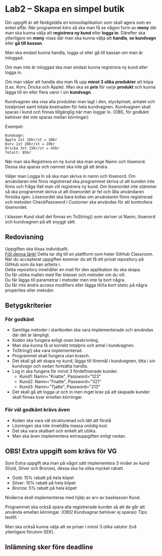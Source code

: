 # Lab2 – Skapa en simpel butik

Din uppgift är att färdigställa en konsollaplikation som skall agera som en enkel affär.
När programmet körs så ska man få se någon form av **meny** där man ska kunna välja att **registrera ny kund** eller **logga in**. Därefter ska ytterligare en **meny** visas där man ska kunna välja att **handla**, **se kundvagn** eller **gå till kassan**.

Man ska endast kunna handla, logga ut eller gå till kassan om man är inloggad.

Om man inte är inloggad ska man endast kunna registrera ny kund eller logga in.

Om man väljer att handla ska man få upp **minst 3 olika** **produkter** att köpa (t.ex. Korv, Dricka och Äpple). Man ska se **pris** för varje **produkt** och kunna lägga till en eller flera varor i sin **kundvagn**.

Kundvagnen ska visa alla produkter man lagt i den, styckpriset, antalet och totalpriset samt totala kostnaden för hela kundvagnen.
Kundvagnen skall sparas i kund och finnas tillgänglig när man loggar in. (OBS, för godkänt behöver det inte sparas mellan körningar)

Exempel:
```
Kundvagn:
Äpple 2st 10kr/st = 20kr
Korv 1st 20kr/st = 20kr
Dricka 3st 15kr/st = 45kr
Totalt: 85kr
```

När man ska Registrera en ny kund ska man ange Namn och lösenord. Dessa ska sparas och namnet ska inte gå att ändra.

Väljer man Logga In så ska man skriva in namn och lösenord. Om användaren inte finns registrerad ska programmet skriva ut att kunden inte finns och fråga ifall man vill registrera ny kund. Om lösenordet inte stämmer så ska programmet skriva ut att lösenordet är fel och låta användaren försöka igen. Lösenordet ska bara kollas om användaren finns registrerad och metoden CheckPassword i Customer ska användas för att kontrollera lösenordet.

I klassen Kund skall det finnas en ToString() som skriver ut Namn, lösenord och kundvagnen på ett snyggt sätt.

## Redovisning

Uppgiften ska lösas individuellt. </br>
[Följ denna länk!](https://classroom.github.com/a/Raa2kh6o) Detta tar dig till en plattform som heter GitHub Classroom.</br>
När du accepterat uppgiften kommer du att få ett privat repository på GitHub som du kan arbeta i. </br>
Detta repository innehåller en mall för den applikation du ska skapa.</br>
Du får utöka mallen med fler klasser och metoder om du vill.</br>
Du får lägga till parametrar i metoder men inte ta bort några.</br>
Du får inte ändra access modifiers eller lägga till/ta bort static på några properties eller metoder.</br>

## Betygskriterier

### För godkänt

* Samtliga metoder i startkoden ska vara implementerade och användas där det är lämpligt.
* Koden ska fungera enligt ovan beskrivning.
* Man ska kunna få ut korrekt totalpris och antal i kundvagnen.
* ToString() ska vara implementerad.
* Programmet skall fungera utan krasch.
* Det skall gå att skapa ny kund, lägga till föremål i kundvagnen, titta i sin kundvagn och sedan fortsätta handla.
* Log in ska fungera för minst 3 fördefinierade kunder.
  * Kund1: Namn="Knatte", Password="123"
  * Kund2: Namn="Fnatte", Password="321"
  * Kund3: Namn="Tjatte", Password="213"
* Det skall gå att logga ut och in men inget krav på att skapade kunder skall finnas kvar emellan körningar.

### För väl godkänt krävs även

* Koden ska vara väl strukturerad och lätt att förstå
* Lösningen ska inte innehålla massa onödig kod.
* Det ska vara skalbart och enkelt att utöka.
* Man ska även implementera extrauppgiften enligt nedan.

## OBS! Extra uppgift som krävs för VG

Som Extra uppgift ska man på något sätt implementera 3 nivåer av kund (Gold, Silver och Bronze), dessa ska ha olika mycket rabatt.

* Gold: 15% rabatt på hela köpet
* Silver: 10% rabatt på hela köpet
* Bronze: 5% rabatt på hela köpet

Nivåerna skall implementeras med hjälp av arv av basklassen Kund.

Programmet ska också spara alla registrerade kunder så att de går att använda emellan körningar. (OBS! Kundvagnar behöver ej sparas) Tips: textfil.

Man ska också kunna välja att se priser i minst 3 olika valutor (två ytterligare förutom SEK).

## Inlämning sker före deadline